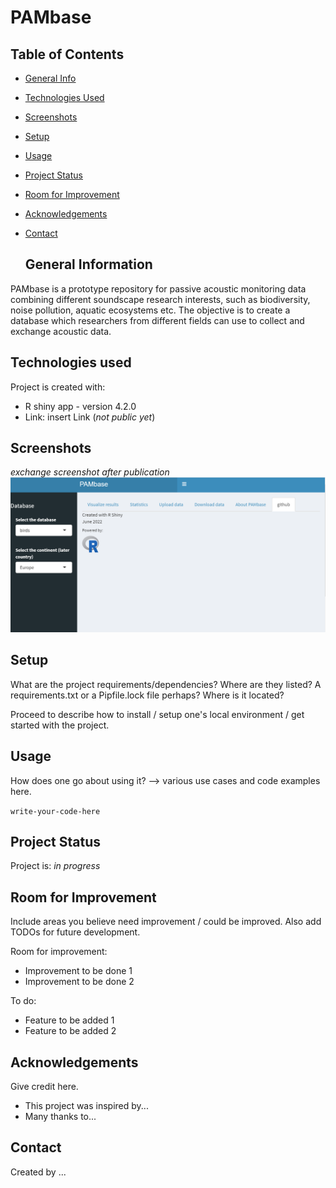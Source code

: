   # PAMbase
   
   ## Table of Contents
* [General Info](#general-information)
* [Technologies Used](#technologies-used)
* [Screenshots](#screenshots)
* [Setup](#setup)
* [Usage](#usage)
* [Project Status](#project-status)
* [Room for Improvement](#room-for-improvement)
* [Acknowledgements](#acknowledgements)
* [Contact](#contact)
   
   
  
  ## General Information
PAMbase is a prototype repository for passive acoustic monitoring data combining different soundscape research interests, such as biodiversity, noise pollution, aquatic ecosystems etc. The objective is to create a database which researchers from different fields can use to collect and exchange acoustic data.
  
 ## Technologies used
 Project is created with:
 * R shiny app - version 4.2.0
 * Link: insert Link (_not public yet_)
 
 
## Screenshots
_exchange screenshot after publication_
![Example screenshot](./images/RShinyApp_test.png)

## Setup
What are the project requirements/dependencies? Where are they listed? A requirements.txt or a Pipfile.lock file perhaps? Where is it located?

Proceed to describe how to install / setup one's local environment / get started with the project.


## Usage
How does one go about using it?
--> various use cases and code examples here.

`write-your-code-here`


## Project Status
Project is: _in progress_ 


## Room for Improvement
Include areas you believe need improvement / could be improved. Also add TODOs for future development.

Room for improvement:
- Improvement to be done 1
- Improvement to be done 2

To do:
- Feature to be added 1
- Feature to be added 2


## Acknowledgements
Give credit here.
- This project was inspired by...
- Many thanks to...


## Contact
Created by ...

